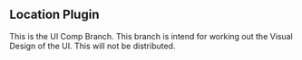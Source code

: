 Location Plugin
---------------

This is the UI Comp Branch. This branch is intend for working out the Visual Design of the UI. This will not be distributed.
